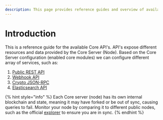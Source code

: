 ```yaml
---
description: This page provides reference guides and overview of available Core API's
---
```


# Introduction

This is a reference guide for the available Core API's. API's expose different resources and data provided by the Core Server \(Node\). Based on the Core Server configuration \(enabled core modules\) we can configure different array of services, such as:

1. [Public REST API](public-rest-api/getting-started.md)
2. [Webhook API](webhook-api/getting-started.md)
3. [Crypto JSON-RPC](crypto-json-rpc/getting-started.md)
4. [Elasticsearch API](elasticsearch-api/getting-started.md)

{% hint style="info" %}
Each Core server \(node\) has its own internal blockchain and state, meaning it may have forked or be out of sync, causing queries to fail. Monitor your node by comparing it to different public nodes, such as the official [explorer](https://explorer.ark.io:8443/api) to ensure you are in sync.
{% endhint %}

